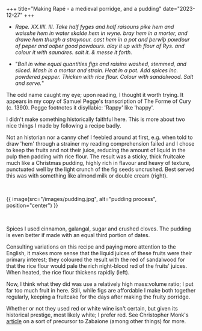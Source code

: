 +++
title="Making Rapé - a medieval porridge, and a pudding"
date="2023-12-27"
+++

- *Rape. XX.IIII. III. Take half fyges and half raisouns pike hem and waisshe hem in water skalde hem in wyne. bray hem in a morter, and drawe hem thurgh a straynour. cast hem in a pot and þerwiþ powdour of peper and ooþer good powdours. alay it up with flour of Rys. and colour it with saundres. salt it. & messe it forth.*  

- "*Boil in wine equal quantities figs and raisins washed, stemmed, and sliced. Mash in a mortar and strain. Heat in a pot. Add spices inc. powdered pepper. Thicken with rice flour. Colour with sandalwood. Salt and serve.*"

The odd name caught my eye; upon reading, I thought it worth trying.  It appears in my copy of Samuel Pegge's transcription of The Forme of Cury (c. 1390). Pegge footnotes it disyllabic: 'Rappy' like 'happy'.  

I didn't make something historically faithful here. This is more about two nice things I made by following a recipe badly.  

Not an historian nor a canny chef I feebled around at first, e.g. when told to draw 'hem' through a strainer my reading comprehension failed and I chose to keep the fruits and not their juice, reducing the amount of liquid in the pulp then padding with rice flour. The result was a sticky, thick fruitcake much like a Christmas pudding, highly rich in flavour and heavy of texture, punctuated well by the light crunch of the fig seeds uncrushed. Best served this was with something like almond milk or double cream (right).  

<br>

<!-- {{ image(src="/images/pudding.jpg", alt="alt text") }} -->
{{ image(src="/images/pudding.jpg", alt="pudding process", position="center") }}
  
<br>

Spices I used cinnamon, galangal, sugar and crushed cloves. The pudding is even better if made with an equal third portion of dates.  

Consulting variations on this recipe and paying more attention to the English, it makes more sense that the liquid juices of these fruits were their primary interest; they coloured the result with the red of sandalwood for that the rice flour would pale the rich night-blood red of the fruits' juices. When heated, the rice flour thickens rapidly (left).  

Now, I think what they did was use a relatively high mass:volume ratio; I put far too much fruit in here. Still, while figs are affordable I make both together regularly, keeping a fruitcake for the days after making the fruity porridge.  
  
Whether or not they used red or white wine isn't certain, but given its historical prestige, most likely white; I prefer red. See Christopher Monk's [article](https://modernmedievalcuisine.com/2024/05/05/hot-caudle-anyone-part-one/) on a sort of precursor to Zabaione (among other things) for more. 
